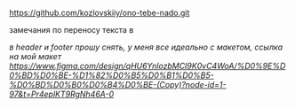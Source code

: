 https://github.com/kozlovskiiy/ono-tebe-nado.git

замечания по переносу текста в <address> в header и footer прошу снять, у меня все идеально с макетом, ссылка на мой макет
https://www.figma.com/design/qHU6YnlozbMCI9K0vC4WoA/%D0%9E%D0%BD%D0%BE-%D1%82%D0%B5%D0%B1%D0%B5-%D0%BD%D0%B0%D0%B4%D0%BE-(Copy)?node-id=1-97&t=Pr4eplKT9RgNh46A-0 